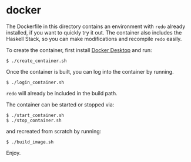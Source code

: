 # docker

The Dockerfile in this directory contains an environment with `redo` already installed, if you want to quickly try it out. The container also includes the Haskell Stack, so you can make modifications and recompile `redo` easily.

To create the container, first install [Docker Desktop](https://www.docker.com/products/docker-desktop/) and run:

   ```
   $ ./create_container.sh
   ```

Once the container is built, you can log into the container by running.

   ```
   $ ./login_container.sh
   ```

`redo` will already be included in the build path.

The container can be started or stopped via:

  ```
  $ ./start_container.sh
  $ ./stop_container.sh
  ```

and recreated from scratch by running:
  
  ```
  $ ./build_image.sh
  ```

Enjoy.
